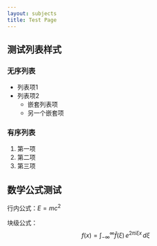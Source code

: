 ```yaml
---
layout: subjects
title: Test Page
---
```


## 测试列表样式

### 无序列表
- 列表项1
- 列表项2
  - 嵌套列表项
  - 另一个嵌套项

### 有序列表
1. 第一项
2. 第二项
3. 第三项

## 数学公式测试
行内公式：$E = mc^2$

块级公式：
$$
f(x) = \int_{-\infty}^\infty \hat f(\xi)\,e^{2 \pi i \xi x} \,d\xi
$$